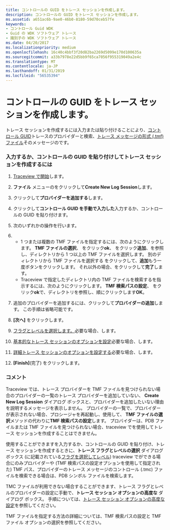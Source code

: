 ```yaml
---
title: コントロールの GUID をトレース セッションを作成します。
description: コントロールの GUID をトレース セッションを作成します。
ms.assetid: a651ac6b-9ae0-46b0-8180-59d70ceb57fe
keywords:
- コントロール Guid WDK
- Guid の WDK ソフトウェア トレース
- 識別子の WDK ソフトウェア トレース
ms.date: 04/20/2017
ms.localizationpriority: medium
ms.openlocfilehash: 16c40c4bbf3f20d82ba2269d5099e170d100635a
ms.sourcegitcommit: a33b7978e22d5bb9f65ca7056f955319049a2e4c
ms.translationtype: MT
ms.contentlocale: ja-JP
ms.lasthandoff: 01/31/2019
ms.locfileid: "56535394"
---
```

# <a name="creating-a-trace-session-with-a-control-guid"></a>コントロールの GUID をトレース セッションを作成します。


トレース セッションを作成するには入力または貼り付けることにより、[コントロール GUID](control-guid.md)トレースのプロバイダーと検索、[トレース メッセージの形式 (.tmf) ファイル](trace-message-format-file.md)そのメッセージのです。

### <a name="span-idtocreateatracesessionbytypingorpastingthecontrolguidspanspan-idtocreateatracesessionbytypingorpastingthecontrolguidspanto-create-a-trace-session-by-typing-or-pasting-the-control-guid"></a><span id="to_create_a_trace_session_by_typing_or_pasting_the_control_guid"></span><span id="TO_CREATE_A_TRACE_SESSION_BY_TYPING_OR_PASTING_THE_CONTROL_GUID"></span>入力するか、コントロールの GUID を貼り付けしてトレース セッションを作成するには

1.  [Traceview で開始](starting-and-exiting-traceview.md)します。

2.  **ファイル** メニューのをクリックして**Create New Log Session**します。

3.  クリックして**プロバイダーを追加する**します。

4.  クリックして**コントロール GUID を手動で入力した**入力するか、コントロールの GUID を貼り付けます。

5.  次のいずれかの操作を行います。

6.  -   1 つまたは複数の TMF ファイルを指定するには、次のようにクリックします。 **TMF ファイルの選択**、 をクリック**ok**、 をクリック**追加**、を参照し、ディレクトリから 1 つ以上の TMF ファイルを選択します。 別のディレクトリから TMF ファイルを選択する をクリックして、**追加**もう一度ボタンをクリックします。 それ以外の場合、をクリックして**完了**します。
    -   Traceview で指定したディレクトリ内の TMF ファイルを検索するを指示するには、次のようにクリックします。 **TMF 検索パスの設定**、 をクリック**ok**で、ディレクトリを参照し、順にクリックします**OK**。

7.  追加のプロバイダーを追加するには、クリックして**プロバイダーの追加**します。 この手順は省略可能です。

8.  **[次へ]** をクリックします。

9.  [フラグとレベルを選択します。](selecting-flags-and-levels.md)必要な場合、します。

10. [基本的なトレース セッションのオプションを設定](setting-basic-trace-session-options.md)必要な場合、します。

11. [詳細トレース セッションのオプションを設定する](setting-advanced-trace-session-options.md)必要な場合、します。

12. **[Finish]**(完了) をクリックします。

### <a name="span-idcommentsspanspan-idcommentsspancomments"></a><span id="comments"></span><span id="COMMENTS"></span>コメント

Traceview では、トレース プロバイダーを TMF ファイルを見つけられない場合のプロバイダーの一覧のトレース プロバイダーを追加していない、 **Create New Log Session**  ダイアログ ボックスと、プロバイダーを追加したいない理由を説明するメッセージを表示しません。 プロバイダーの一覧で、プロバイダーが表示されない場合、プロシージャを再起動し、使用して、 **TMF ファイルの選択**メソッドの代わりに**TMF 検索パスの設定**します。 プロバイダーは、PDB ファイルまたは TMF ファイルを見つけられない場合、traceview でを使用してトレース セッションを作成することはできません。

使用することができますを入力するか、コントロールの GUID を貼り付け、トレース セッションを作成するときに、**トレース フラグとレベルの選択** ダイアログ ボックス (に記載されている[フラグを選択してレベル](selecting-flags-and-levels.md)) traceview でができる場合にのみプロバイダーや (TMF 検索パスの設定オプションを使用して指定された) TMF パス、プロバイダーのトレース メッセージのコントロール (.tmc) ファイルを検索できる場合は、PDB シンボル ファイルを検索します。

TMC ファイルが利用できない場合することができます、トレース フラグとレベルのプロバイダーの設定に手動で、**トレース セッション オプションの高度な** ダイアログ ボックス。 手順については、[トレース セッション オプションの高度な設定](setting-advanced-trace-session-options.md)を参照してください。

TMF ファイルを指定する方法の詳細については、TMF 検索パスの設定と TMF ファイル オプションの選択を参照してください。

 

 





